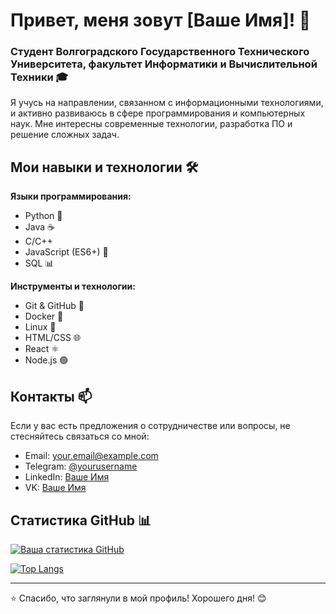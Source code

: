 # Привет, меня зовут [Ваше Имя]! 👋

### Студент Волгоградского Государственного Технического Университета, факультет Информатики и Вычислительной Техники 🎓

Я учусь на направлении, связанном с информационными технологиями, и активно развиваюсь в сфере программирования и компьютерных наук. Мне интересны современные технологии, разработка ПО и решение сложных задач.

## Мои навыки и технологии 🛠️

**Языки программирования:**
- Python 🐍
- Java ☕
- C/C++ 
- JavaScript (ES6+) 📜
- SQL 📊

**Инструменты и технологии:**
- Git & GitHub 🐙
- Docker 🐳
- Linux 🐧
- HTML/CSS 🌐
- React ⚛️
- Node.js 🟢

## Контакты 📫

Если у вас есть предложения о сотрудничестве или вопросы, не стесняйтесь связаться со мной:

- Email: [your.email@example.com](mailto:your.email@example.com)
- Telegram: [@yourusername](https://t.me/yourusername)
- LinkedIn: [Ваше Имя](https://www.linkedin.com/in/yourprofile/)
- VK: [Ваше Имя](https://vk.com/yourprofile)

## Статистика GitHub 📊

[![Ваша статистика GitHub](https://github-readme-stats.vercel.app/api?username=yourusername&show_icons=true&theme=dark)](https://github.com/yourusername)

[![Top Langs](https://github-readme-stats.vercel.app/api/top-langs/?username=yourusername&layout=compact&theme=dark)](https://github.com/yourusername)

---

⭐ Спасибо, что заглянули в мой профиль! Хорошего дня! 😊
